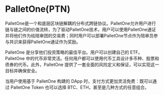 # 

# PalletOne(PTN)

PalletOne是一个和底层区块链解耦的分布式跨链协议。PalletOne允许用户进行链与链之间的价值流转，为了驱动PalletOne技术，用户可以使用PalletOne通证并将他们作为给陪审团的交易费；同时用户可以部署PalletOne节点作为陪审员参与共识来获得PalletOne通证作为奖励。

PalletOne 是分享他们投资策略的最佳平台。用户可以创建自己的 ETF。PalletOne 中的代币非常灵活。任何用户都可以使用代币工具设计多币种、股票和债券的代币。此外，PalletOne 提供了一套全面的风险定义和保证，可以实现这一目标并确保安全。

当用户使用基于 PalletOne 构建的 DApp 时，支付方式更加灵活免费：既可以通过 PalletOne Token 也可以选择 BTC、ETH，甚至是几种方式的任意组合。

